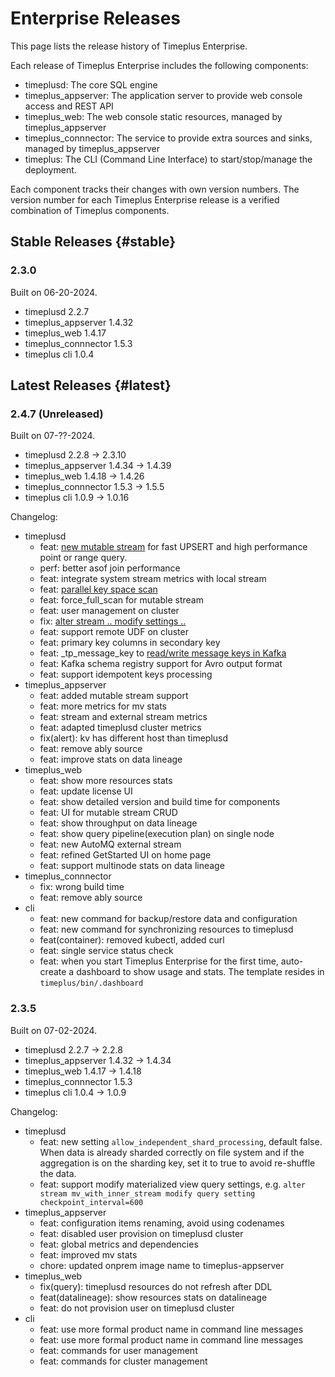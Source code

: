 # Enterprise Releases

This page lists the release history of Timeplus Enterprise.

Each release of Timeplus Enterprise includes the following components:

- timeplusd: The core SQL engine
- timeplus_appserver: The application server to provide web console access and REST API
- timeplus_web: The web console static resources, managed by timeplus_appserver
- timeplus_connnector: The service to provide extra sources and sinks, managed by timeplus_appserver
- timeplus: The CLI (Command Line Interface) to start/stop/manage the deployment.

Each component tracks their changes with own version numbers. The version number for each Timeplus Enterprise release is a verified combination of Timeplus components.

## Stable Releases {#stable}

### 2.3.0

Built on 06-20-2024.

- timeplusd 2.2.7
- timeplus_appserver 1.4.32
- timeplus_web 1.4.17
- timeplus_connnector 1.5.3
- timeplus cli 1.0.4

## Latest Releases {#latest}

### 2.4.7 (Unreleased)

Built on 07-??-2024.

- timeplusd 2.2.8 -> 2.3.10
- timeplus_appserver 1.4.34 -> 1.4.39
- timeplus_web 1.4.18 -> 1.4.26
- timeplus_connnector 1.5.3 -> 1.5.5
- timeplus cli 1.0.9 -> 1.0.16

Changelog:

- timeplusd
  - feat: [new mutable stream](mutable-stream) for fast UPSERT and high performance point or range query.
  - perf: better asof join performance
  - feat: integrate system stream metrics with local stream
  - feat: [parallel key space scan](mutable-stream#key_space_full_scan_threads)
  - feat: force_full_scan for mutable stream
  - feat: user management on cluster
  - fix: [alter stream .. modify settings ..](sql-alter-stream#stream_ttl)
  - feat: support remote UDF on cluster
  - feat: primary key columns in secondary key
  - feat: _tp_message_key to [read/write message keys in Kafka](proton-kafka#messagekey)
  - feat: Kafka schema registry support for Avro output format
  - feat: support idempotent keys processing
- timeplus_appserver
  - feat: added mutable stream support
  - feat: more metrics for mv stats
  - feat: stream and external stream metrics
  - feat: adapted timeplusd cluster metrics
  - fix(alert): kv has different host than timeplusd
  - feat: remove ably source
  - feat: improve stats on data lineage
- timeplus_web
  - feat: show more resources stats
  - feat: update license UI
  - feat: show detailed version and build time for components
  - feat: UI for mutable stream CRUD
  - feat: show throughput on data lineage
  - feat: show query pipeline(execution plan) on single node
  - feat: new AutoMQ external stream
  - feat: refined GetStarted UI on home page
  - feat: support multinode stats on data lineage
- timeplus_connnector
  - fix: wrong build time
  - feat: remove ably source
- cli
  - feat: new command for backup/restore data and configuration
  - feat: new command for synchronizing resources to timeplusd
  - feat(container): removed kubectl, added curl
  - feat: single service status check
  - feat: when you start Timeplus Enterprise for the first time, auto-create a dashboard to show usage and stats. The template resides in `timeplus/bin/.dashboard`

### 2.3.5

Built on 07-02-2024.

- timeplusd 2.2.7 -> 2.2.8
- timeplus_appserver 1.4.32 -> 1.4.34
- timeplus_web 1.4.17 -> 1.4.18
- timeplus_connnector 1.5.3
- timeplus cli 1.0.4 -> 1.0.9

Changelog:

- timeplusd
  - feat: new setting `allow_independent_shard_processing`, default false. When data is already sharded correctly on file system and if the aggregation is on the sharding key, set it to true to avoid re-shuffle the data.
  - feat: support modify materialized view query settings, e.g. `alter stream mv_with_inner_stream modify query setting checkpoint_interval=600`
- timeplus_appserver
  - feat: configuration items renaming, avoid using codenames
  - feat: disabled user provision on timeplusd cluster
  - feat: global metrics and dependencies
  - feat: improved mv stats
  - chore: updated onprem image name to timeplus-appserver
- timeplus_web
  - fix(query): timeplusd resources do not refresh after DDL
  - feat(datalineage): show resources stats on datalineage
  - feat: do not provision user on timeplusd cluster
- cli
  - feat: use more formal product name in command line messages
  - feat: use more formal product name in command line messages
  - feat: commands for user management
  - feat: commands for cluster management
